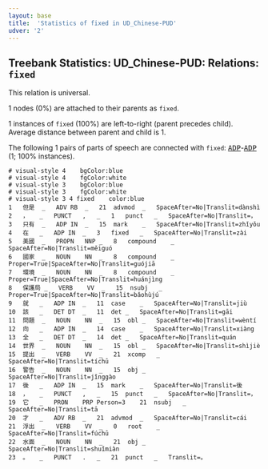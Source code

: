 ```yaml
---
layout: base
title:  'Statistics of fixed in UD_Chinese-PUD'
udver: '2'
---
```


## Treebank Statistics: UD_Chinese-PUD: Relations: `fixed`

This relation is universal.

1 nodes (0%) are attached to their parents as `fixed`.

1 instances of `fixed` (100%) are left-to-right (parent precedes child).
Average distance between parent and child is 1.

The following 1 pairs of parts of speech are connected with `fixed`: <tt><a href="zh_pud-pos-ADP.html">ADP</a></tt>-<tt><a href="zh_pud-pos-ADP.html">ADP</a></tt> (1; 100% instances).


~~~ conllu
# visual-style 4	bgColor:blue
# visual-style 4	fgColor:white
# visual-style 3	bgColor:blue
# visual-style 3	fgColor:white
# visual-style 3 4 fixed	color:blue
1	但是	_	ADV	RB	_	21	advmod	_	SpaceAfter=No|Translit=dànshì
2	，	_	PUNCT	,	_	1	punct	_	SpaceAfter=No|Translit=，
3	只有	_	ADP	IN	_	15	mark	_	SpaceAfter=No|Translit=zhǐyǒu
4	在	_	ADP	IN	_	3	fixed	_	SpaceAfter=No|Translit=zài
5	美國	_	PROPN	NNP	_	8	compound	_	SpaceAfter=No|Translit=měiguó
6	國家	_	NOUN	NN	_	8	compound	_	Proper=True|SpaceAfter=No|Translit=guójiā
7	環境	_	NOUN	NN	_	8	compound	_	Proper=True|SpaceAfter=No|Translit=huánjìng
8	保護局	_	VERB	VV	_	15	nsubj	_	Proper=True|SpaceAfter=No|Translit=bǎohùjú
9	就	_	ADP	IN	_	11	case	_	SpaceAfter=No|Translit=jiù
10	該	_	DET	DT	_	11	det	_	SpaceAfter=No|Translit=gāi
11	問題	_	NOUN	NN	_	15	obl	_	SpaceAfter=No|Translit=wèntí
12	向	_	ADP	IN	_	14	case	_	SpaceAfter=No|Translit=xiàng
13	全	_	DET	DT	_	14	det	_	SpaceAfter=No|Translit=quán
14	世界	_	NOUN	NN	_	15	obl	_	SpaceAfter=No|Translit=shìjiè
15	提出	_	VERB	VV	_	21	xcomp	_	SpaceAfter=No|Translit=tíchū
16	警告	_	NOUN	NN	_	15	obj	_	SpaceAfter=No|Translit=jǐnggào
17	後	_	ADP	IN	_	15	mark	_	SpaceAfter=No|Translit=後
18	，	_	PUNCT	,	_	15	punct	_	SpaceAfter=No|Translit=，
19	它	_	PRON	PRP	Person=3	21	nsubj	_	SpaceAfter=No|Translit=tā
20	才	_	ADV	RB	_	21	advmod	_	SpaceAfter=No|Translit=cái
21	浮出	_	VERB	VV	_	0	root	_	SpaceAfter=No|Translit=fúchū
22	水面	_	NOUN	NN	_	21	obj	_	SpaceAfter=No|Translit=shuǐmiàn
23	。	_	PUNCT	.	_	21	punct	_	Translit=。

~~~


